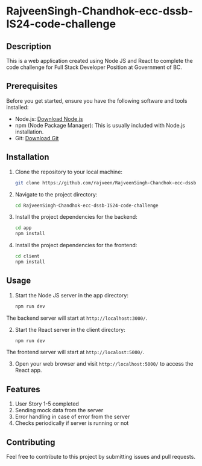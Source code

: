 # RajveenSingh-Chandhok-ecc-dssb-IS24-code-challenge

## Description
This is a web application created using Node JS and React to complete the code challenge for Full Stack Developer Position at Government of BC.

## Prerequisites
Before you get started, ensure you have the following software and tools installed:

- Node.js: [Download Node.js](https://nodejs.org/)
- npm (Node Package Manager): This is usually included with Node.js installation.
- Git: [Download Git](https://git-scm.com/)

## Installation

1. Clone the repository to your local machine:
   ```bash
   git clone https://github.com/rajveen/RajveenSingh-Chandhok-ecc-dssb-IS24-code-challenge.git

2. Navigate to the project directory:
   ```bash
   cd RajveenSingh-Chandhok-ecc-dssb-IS24-code-challenge

3. Install the project dependencies for the backend:
   ```bash
   cd app
   npm install

4. Install the project dependencies for the frontend:
   ```bash
   cd client
   npm install

## Usage

1. Start the Node JS server in the app directory:
   ```bash
   npm run dev
The backend server will start at `http://localhost:3000/`.

2. Start the React server in the client directory:
   ```bash
   npm run dev
The frontend server will start at `http://localost:5000/`.

3. Open your web browser and visit `http://localhost:5000/` to access the React app.

## Features

1. User Story 1-5 completed
2. Sending mock data from the server
3. Error handling in case of error from the server
4. Checks periodically if server is running or not

## Contributing
Feel free to contribute to this project by submitting issues and pull requests.


